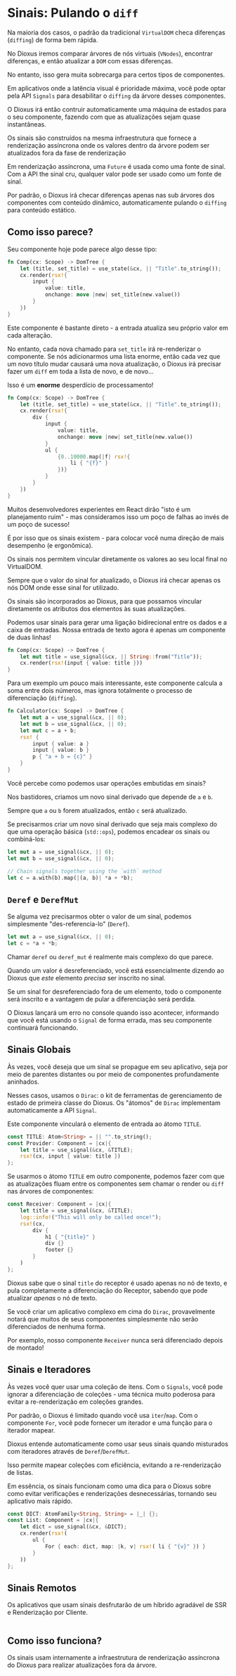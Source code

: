 # Sinais: Pulando o `diff`

Na maioria dos casos, o padrão da tradicional `VirtualDOM` checa diferenças (`diffing`) de forma bem rápida.

No Dioxus iremos comparar árvores de nós virtuais (`VNodes`), encontrar diferenças, e então atualizar a `DOM` com essas diferenças.

No entanto, isso gera muita sobrecarga para certos tipos de componentes.

Em aplicativos onde a latência visual é prioridade máxima, você pode optar pela API `Signals` para desabilitar o `diffing` da árvore desses componentes.

O Dioxus irá então contruir automaticamente uma máquina de estados para o seu componente, fazendo com que as atualizações sejam quase instantâneas.

Os sinais são construídos na mesma infraestrutura que fornece a renderização assíncrona onde os valores dentro da árvore podem ser atualizados fora da fase de renderização

Em renderização assíncrona, uma `Future` é usada como uma fonte de sinal. Com a API the sinal cru, qualquer valor pode ser usado como um fonte de sinal.

Por padrão, o Dioxus irá checar diferenças apenas nas sub árvores dos componentes com conteúdo dinâmico, automaticamente pulando o `diffing` para conteúdo estático.

## Como isso parece?

Seu componente hoje pode parece algo desse tipo:

```rust
fn Comp(cx: Scope) -> DomTree {
    let (title, set_title) = use_state(&cx, || "Title".to_string());
    cx.render(rsx!{
        input {
            value: title,
            onchange: move |new| set_title(new.value())
        }
    })
}
```

Este componente é bastante direto - a entrada atualiza seu próprio valor em cada alteração.

No entanto, cada nova chamado para `set_title` irá re-renderizar o componente. Se nós adicionarmos uma lista enorme, então cada vez que um novo título mudar causará uma nova atualização, o Dioxus irá precisar fazer um `diff` em toda a lista de novo, e de novo...

Isso é um **enorme** desperdício de processamento!

```rust
fn Comp(cx: Scope) -> DomTree {
    let (title, set_title) = use_state(&cx, || "Title".to_string());
    cx.render(rsx!{
        div {
            input {
                value: title,
                onchange: move |new| set_title(new.value())
            }
            ul {
                {0..10000.map(|f| rsx!{
                    li { "{f}" }
                })}
            }
        }
    })
}
```

Muitos desenvolvedores experientes em React dirão "isto é um planejamento ruim" - mas consideramos isso um poço de falhas ao invés de um poço de sucesso!

É por isso que os sinais existem - para colocar você numa direção de mais desempenho (e ergonômica).

Os sinais nos permitem vincular diretamente os valores ao seu local final no VirtualDOM.

Sempre que o valor do sinal for atualizado, o Dioxus irá checar apenas os nós DOM onde esse sinal for utilizado.

Os sinais são incorporados ao Dioxus, para que possamos vincular diretamente os atributos dos elementos às suas atualizações.

Podemos usar sinais para gerar uma ligação bidirecional entre os dados e a caixa de entradas. Nossa entrada de texto agora é apenas um componente de duas linhas!

```rust
fn Comp(cx: Scope) -> DomTree {
    let mut title = use_signal(&cx, || String::from("Title"));
    cx.render(rsx!(input { value: title }))
}
```

Para um exemplo um pouco mais interessante, este componente calcula a soma entre dois números, mas ignora totalmente o processo de diferenciação (`diffing`).

```rust
fn Calculator(cx: Scope) -> DomTree {
    let mut a = use_signal(&cx, || 0);
    let mut b = use_signal(&cx, || 0);
    let mut c = a + b;
    rsx! {
        input { value: a }
        input { value: b }
        p { "a + b = {c}" }
    }
}
```

Você percebe como podemos usar operações embutidas em sinais?

Nos bastidores, criamos um novo sinal derivado que depende de `a` e `b`.

Sempre que `a` ou `b` forem atualizados, então `c` será atualizado.

Se precisarmos criar um novo sinal derivado que seja mais complexo do que uma operação básica (`std::ops`), podemos encadear os sinais ou combiná-los:

```rust
let mut a = use_signal(&cx, || 0);
let mut b = use_signal(&cx, || 0);

// Chain signals together using the `with` method
let c = a.with(b).map(|(a, b)| *a + *b);
```

## `Deref` e `DerefMut`

Se alguma vez precisarmos obter o valor de um sinal, podemos simplesmente "des-referencia-lo" (`Deref`).

```rust
let mut a = use_signal(&cx, || 0);
let c = *a + *b;
```

Chamar `deref` ou `deref_mut` é realmente mais complexo do que parece.

Quando um valor é desreferenciado, você está essencialmente dizendo ao Dioxus que _este_ elemento _precisa_ ser inscrito no sinal.

Se um sinal for desreferenciado fora de um elemento, todo o componente será inscrito e a vantagem de pular a diferenciação será perdida.

O Dioxus lançará um erro no console quando isso acontecer, informando que você está usando o `Signal` de forma errada, mas seu componente continuará funcionando.

## Sinais Globais

Às vezes, você deseja que um sinal se propague em seu aplicativo, seja por meio de parentes distantes ou por meio de componentes profundamente aninhados.

Nesses casos, usamos o `Dirac`: o kit de ferramentas de gerenciamento de estado de primeira classe do Dioxus. Os "átomos" de `Dirac` implementam automaticamente a API `Signal`.

Este componente vinculará o elemento de entrada ao átomo `TITLE`.

```rust
const TITLE: Atom<String> = || "".to_string();
const Provider: Component = |cx|{
    let title = use_signal(&cx, &TITLE);
    rsx!(cx, input { value: title })
};
```

Se usarmos o átomo `TITLE` em outro componente, podemos fazer com que as atualizações fluam entre os componentes sem chamar o render ou `diff` nas árvores de componentes:

```rust
const Receiver: Component = |cx|{
    let title = use_signal(&cx, &TITLE);
    log::info!("This will only be called once!");
    rsx!(cx,
        div {
            h1 { "{title}" }
            div {}
            footer {}
        }
    )
};
```

Dioxus sabe que o sinal `title` do receptor é usado apenas no nó de texto, e pula completamente a diferenciação do Receptor, sabendo que pode atualizar _apenas_ o nó de texto.

Se você criar um aplicativo complexo em cima do `Dirac`, provavelmente notará que muitos de seus componentes simplesmente não serão diferenciados de nenhuma forma.

Por exemplo, nosso componente `Receiver` nunca será diferenciado depois de montado!

## Sinais e Iteradores

Às vezes você quer usar uma coleção de itens. Com o `Signals`, você pode ignorar a diferenciação de coleções - uma técnica muito poderosa para evitar a re-renderização em coleções grandes.

Por padrão, o Dioxus é limitado quando você usa `iter`/`map`. Com o componente `For`, você pode fornecer um iterador e uma função para o iterador mapear.

Dioxus entende automaticamente como usar seus sinais quando misturados com iteradores através de `Deref`/`DerefMut`.

Isso permite mapear coleções com eficiência, evitando a re-renderização de listas.

Em essência, os sinais funcionam como uma dica para o Dioxus sobre como evitar verificações e renderizações desnecessárias, tornando seu aplicativo mais rápido.

```rust
const DICT: AtomFamily<String, String> = |_| {};
const List: Component = |cx|{
    let dict = use_signal(&cx, &DICT);
    cx.render(rsx!(
        ul {
            For { each: dict, map: |k, v| rsx!( li { "{v}" }) }
        }
    ))
};
```

## Sinais Remotos

Os aplicativos que usam sinais desfrutarão de um híbrido agradável de SSR e Renderização por Cliente.

```rust

```

## Como isso funciona?

Os sinais usam internamente a infraestrutura de renderização assíncrona do Dioxus para realizar atualizações fora da árvore.
